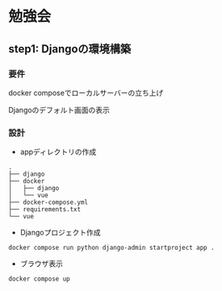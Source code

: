 # 勉強会
## step1: Djangoの環境構築
### 要件
docker composeでローカルサーバーの立ち上げ

Djangoのデフォルト画面の表示

### 設計

- appディレクトリの作成

```
.
├── django
├── docker
│   ├── django
│   └── vue
├── docker-compose.yml
├── requirements.txt
└── vue
```

- Djangoプロジェクト作成

`docker compose run python django-admin startproject app .`

- ブラウザ表示

`docker compose up`
